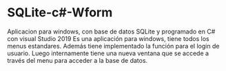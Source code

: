 # SQLite-c#-Wform
Aplicacion para windows, con base de datos SQLite y  programado en C# con visual Studio  2019
Es una aplicación para windows, tiene todos los menus estandares. Además tiene implementado la función para el login de usuario.
Luego internamente tiene una nueva ventana que se accede a través del menu para acceder a la base de datos.
